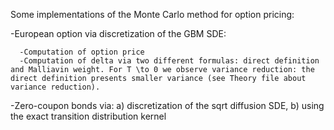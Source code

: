 Some implementations of the Monte Carlo method for option pricing:

  -European option via discretization of the GBM SDE:
  
      -Computation of option price
      -Computation of delta via two different formulas: direct definition and Malliavin weight. For T \to 0 we observe variance reduction: the direct definition presents smaller variance (see Theory file about variance reduction).
  
  -Zero-coupon bonds via: a) discretization of the sqrt diffusion SDE, b) using the exact transition distribution kernel
